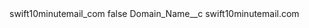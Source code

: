 <?xml version="1.0" encoding="UTF-8"?>
<CustomMetadata xmlns="http://soap.sforce.com/2006/04/metadata" xmlns:xsi="http://www.w3.org/2001/XMLSchema-instance" xmlns:xsd="http://www.w3.org/2001/XMLSchema">
    <label>swift10minutemail_com</label>
    <protected>false</protected>
    <values>
        <field>Domain_Name__c</field>
        <value xsi:type="xsd:string">swift10minutemail.com</value>
    </values>
</CustomMetadata>
